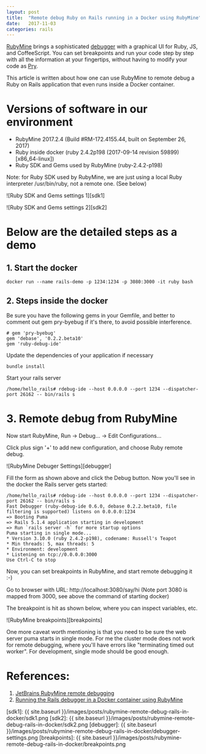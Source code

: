 ```yaml
---
layout: post
title:  "Remote debug Ruby on Rails running in a Docker using RubyMine"
date:   2017-11-03
categories: rails
---
```


[RubyMine](https://www.jetbrains.com/ruby/) brings a sophisticated [debugger](https://www.jetbrains.com/ruby/features/ruby_debugger.html) with a graphical UI for Ruby, JS, and CoffeeScript. You can set breakpoints and run your code step by step with all the information at your fingertips, without having to modify your code as [Pry](https://github.com/pry/pry).

This article is written about how one can use RubyMine to remote debug a Ruby on Rails application that even runs inside a Docker container.

# Versions of software in our environment

 - RubyMine 2017.2.4 (Build #RM-172.4155.44, built on September 26, 2017)
 - Ruby inside docker (ruby 2.4.2p198 (2017-09-14 revision 59899) [x86_64-linux])
 - Ruby SDK and Gems used by RubyMine (ruby-2.4.2-p198)

Note: for Ruby SDK used by RubyMine, we are just using a local Ruby interpreter /usr/bin/ruby, not a remote one. (See below)

![Ruby SDK and Gems settings 1][sdk1]

![Ruby SDK and Gems settings 2][sdk2]

# Below are the detailed steps as a demo

## 1. Start the docker

    docker run --name rails-demo -p 1234:1234 -p 3080:3000 -it ruby bash

## 2. Steps inside the docker

Be sure you have the following gems in your Gemfile, and better to comment out gem pry-byebug if it's there, to avoid possible interference.

    # gem 'pry-byebug'
    gem 'debase', '0.2.2.beta10'
    gem 'ruby-debug-ide'

Update the dependencies of your application if necessary

    bundle install

Start your rails server

    /home/hello_rails# rdebug-ide --host 0.0.0.0 --port 1234 --dispatcher-port 26162 -- bin/rails s

# 3. Remote debug from RubyMine
Now start RubyMine, Run -> Debug... -> Edit Configurations...

Click plus sign '+' to add new configuration, and choose Ruby remote debug.

![RubyMine Debuger Settings][debugger]

Fill the form as shown above and click the Debug button. Now you'll see in the docker the Rails server gets started:

    /home/hello_rails# rdebug-ide --host 0.0.0.0 --port 1234 --dispatcher-port 26162 -- bin/rails s
    Fast Debugger (ruby-debug-ide 0.6.0, debase 0.2.2.beta10, file filtering is supported) listens on 0.0.0.0:1234
    => Booting Puma
    => Rails 5.1.4 application starting in development 
    => Run `rails server -h` for more startup options
    Puma starting in single mode...
    * Version 3.10.0 (ruby 2.4.2-p198), codename: Russell's Teapot
    * Min threads: 5, max threads: 5
    * Environment: development
    * Listening on tcp://0.0.0.0:3000
    Use Ctrl-C to stop

Now, you can set breakpoints in RubyMine, and start remote debugging it :-)

Go to browser with URL: http://localhost:3080/say/hi (Note port 3080 is mapped from 3000, see above the command of starting docker)

The breakpoint is hit as shown below, where you can inspect variables, etc.

![RubyMine breakpoints][breakpoints]

One more caveat worth mentioning is that you need to be sure the web server puma starts in single mode. For me the cluster mode does not work for remote debugging, where you'll have errors like "terminating timed out worker". For development, single mode should be good enough.

# References:

 1. [JetBrains RubyMine remote debugging](https://www.jetbrains.com/help/ruby/remote-debugging.html)
 2. [Running the Rails debugger in a Docker container using RubyMine](http://bzzt.io/posts/running-the-rails-debugger-in-a-docker-container-using-rubymine)

  [sdk1]: {{ site.baseurl }}/images/posts/rubymine-remote-debug-rails-in-docker/sdk1.png
  [sdk2]: {{ site.baseurl }}/images/posts/rubymine-remote-debug-rails-in-docker/sdk2.png
  [debugger]: {{ site.baseurl }}/images/posts/rubymine-remote-debug-rails-in-docker/debugger-settings.png
  [breakpoints]: {{ site.baseurl }}/images/posts/rubymine-remote-debug-rails-in-docker/breakpoints.png
